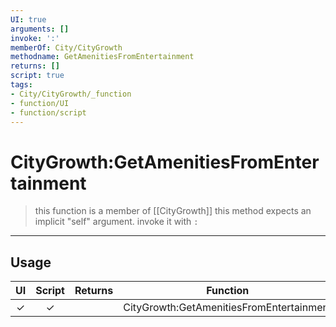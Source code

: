 ```yaml
---
UI: true
arguments: []
invoke: ':'
memberOf: City/CityGrowth
methodname: GetAmenitiesFromEntertainment
returns: []
script: true
tags:
- City/CityGrowth/_function
- function/UI
- function/script
---
```

# CityGrowth:GetAmenitiesFromEntertainment
> this function is a member of [[CityGrowth]]
> this method expects an implicit "self" argument. invoke it with `:`
-----
## Usage
|  UI | Script | Returns | Function | Arguments |
|:---:|:------:|-------:|:--------:|:---------|
|✓|✓||CityGrowth:GetAmenitiesFromEntertainment||
